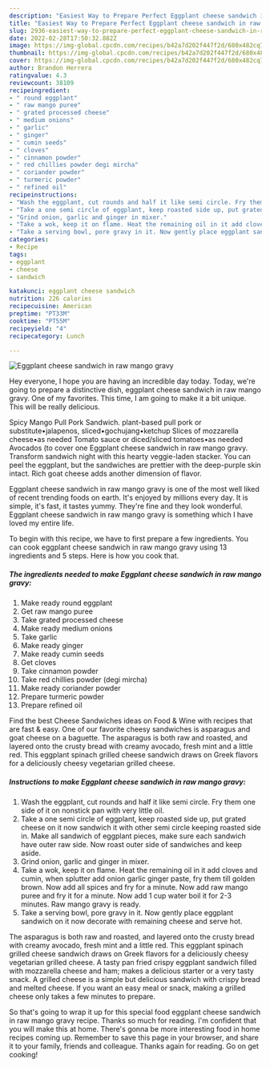```yaml
---
description: "Easiest Way to Prepare Perfect Eggplant cheese sandwich in raw mango gravy"
title: "Easiest Way to Prepare Perfect Eggplant cheese sandwich in raw mango gravy"
slug: 2936-easiest-way-to-prepare-perfect-eggplant-cheese-sandwich-in-raw-mango-gravy
date: 2022-02-28T17:50:32.882Z
image: https://img-global.cpcdn.com/recipes/b42a7d202f447f2d/680x482cq70/eggplant-cheese-sandwich-in-raw-mango-gravy-recipe-main-photo.jpg
thumbnail: https://img-global.cpcdn.com/recipes/b42a7d202f447f2d/680x482cq70/eggplant-cheese-sandwich-in-raw-mango-gravy-recipe-main-photo.jpg
cover: https://img-global.cpcdn.com/recipes/b42a7d202f447f2d/680x482cq70/eggplant-cheese-sandwich-in-raw-mango-gravy-recipe-main-photo.jpg
author: Brandon Herrera
ratingvalue: 4.3
reviewcount: 38109
recipeingredient:
- " round eggplant"
- " raw mango puree"
- " grated processed cheese"
- " medium onions"
- " garlic"
- " ginger"
- " cumin seeds"
- " cloves"
- " cinnamon powder"
- " red chillies powder degi mircha"
- " coriander powder"
- " turmeric powder"
- " refined oil"
recipeinstructions:
- "Wash the eggplant, cut rounds and half it like semi circle. Fry them one side of it on nonstick pan with very little oil."
- "Take a one semi circle of eggplant, keep roasted side up, put grated cheese on it now sandwich it with other semi circle keeping roasted side in. Make all sandwich of eggplant pieces, make sure each sandwich have outer raw side. Now roast outer side of sandwiches and keep aside."
- "Grind onion, garlic and ginger in mixer."
- "Take a wok, keep it on flame. Heat the remaining oil in it add cloves and cumin, when splutter add onion garlic ginger paste, fry them till golden brown. Now add all spices and fry for a minute. Now add raw mango puree and fry it for a minute. Now add 1 cup water boil it for 2-3 minutes. Raw mango gravy is ready."
- "Take a serving bowl, pore gravy in it. Now gently place eggplant sandwich on it now decorate with remaining cheese and serve hot."
categories:
- Recipe
tags:
- eggplant
- cheese
- sandwich

katakunci: eggplant cheese sandwich 
nutrition: 226 calories
recipecuisine: American
preptime: "PT33M"
cooktime: "PT55M"
recipeyield: "4"
recipecategory: Lunch

---
```



![Eggplant cheese sandwich in raw mango gravy](https://img-global.cpcdn.com/recipes/b42a7d202f447f2d/680x482cq70/eggplant-cheese-sandwich-in-raw-mango-gravy-recipe-main-photo.jpg)

Hey everyone, I hope you are having an incredible day today. Today, we're going to prepare a distinctive dish, eggplant cheese sandwich in raw mango gravy. One of my favorites. This time, I am going to make it a bit unique. This will be really delicious.

Spicy Mango Pull Pork Sandwich. plant-based pull pork or substitute•jalapenos, sliced•gochujang•ketchup Slices of mozzarella cheese•as needed Tomato sauce or diced/sliced tomatoes•as needed Avocados (to cover one Eggplant cheese sandwich in raw mango gravy. Transform sandwich night with this hearty veggie-laden stacker. You can peel the eggplant, but the sandwiches are prettier with the deep-purple skin intact. Rich goat cheese adds another dimension of flavor.

Eggplant cheese sandwich in raw mango gravy is one of the most well liked of recent trending foods on earth. It's enjoyed by millions every day. It is simple, it's fast, it tastes yummy. They're fine and they look wonderful. Eggplant cheese sandwich in raw mango gravy is something which I have loved my entire life.


To begin with this recipe, we have to first prepare a few ingredients. You can cook eggplant cheese sandwich in raw mango gravy using 13 ingredients and 5 steps. Here is how you cook that.

<!--inarticleads1-->

##### The ingredients needed to make Eggplant cheese sandwich in raw mango gravy:

1. Make ready  round eggplant
1. Get  raw mango puree
1. Take  grated processed cheese
1. Make ready  medium onions
1. Take  garlic
1. Make ready  ginger
1. Make ready  cumin seeds
1. Get  cloves
1. Take  cinnamon powder
1. Take  red chillies powder (degi mircha)
1. Make ready  coriander powder
1. Prepare  turmeric powder
1. Prepare  refined oil


Find the best Cheese Sandwiches ideas on Food &amp; Wine with recipes that are fast &amp; easy. One of our favorite cheesy sandwiches is asparagus and goat cheese on a baguette. The asparagus is both raw and roasted, and layered onto the crusty bread with creamy avocado, fresh mint and a little red. This eggplant spinach grilled cheese sandwich draws on Greek flavors for a deliciously cheesy vegetarian grilled cheese. 

<!--inarticleads2-->

##### Instructions to make Eggplant cheese sandwich in raw mango gravy:

1. Wash the eggplant, cut rounds and half it like semi circle. Fry them one side of it on nonstick pan with very little oil.
1. Take a one semi circle of eggplant, keep roasted side up, put grated cheese on it now sandwich it with other semi circle keeping roasted side in. Make all sandwich of eggplant pieces, make sure each sandwich have outer raw side. Now roast outer side of sandwiches and keep aside.
1. Grind onion, garlic and ginger in mixer.
1. Take a wok, keep it on flame. Heat the remaining oil in it add cloves and cumin, when splutter add onion garlic ginger paste, fry them till golden brown. Now add all spices and fry for a minute. Now add raw mango puree and fry it for a minute. Now add 1 cup water boil it for 2-3 minutes. Raw mango gravy is ready.
1. Take a serving bowl, pore gravy in it. Now gently place eggplant sandwich on it now decorate with remaining cheese and serve hot.


The asparagus is both raw and roasted, and layered onto the crusty bread with creamy avocado, fresh mint and a little red. This eggplant spinach grilled cheese sandwich draws on Greek flavors for a deliciously cheesy vegetarian grilled cheese. A tasty pan fried crispy eggplant sandwich filled with mozzarella cheese and ham; makes a delicious starter or a very tasty snack. A grilled cheese is a simple but delicious sandwich with crispy bread and melted cheese. If you want an easy meal or snack, making a grilled cheese only takes a few minutes to prepare. 

So that's going to wrap it up for this special food eggplant cheese sandwich in raw mango gravy recipe. Thanks so much for reading. I'm confident that you will make this at home. There's gonna be more interesting food in home recipes coming up. Remember to save this page in your browser, and share it to your family, friends and colleague. Thanks again for reading. Go on get cooking!
